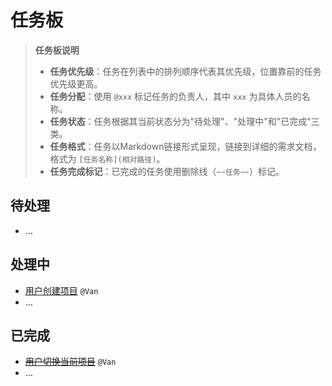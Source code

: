 # 任务板

> **任务板说明**
> 
> - **任务优先级**：任务在列表中的排列顺序代表其优先级，位置靠前的任务优先级更高。
> - **任务分配**：使用 `@xxx` 标记任务的负责人，其中 `xxx` 为具体人员的名称。
> - **任务状态**：任务根据其当前状态分为"待处理"、"处理中"和"已完成"三类。
> - **任务格式**：任务以Markdown链接形式呈现，链接到详细的需求文档，格式为 `[任务名称](相对路径)`。
> - **任务完成标记**：已完成的任务使用删除线（`~~任务~~`）标记。

## 待处理

- ...

## 处理中

- [用户创建项目](../requirements/project/create-project.md) `@Van`
- ...

## 已完成

- ~~[用户切换当前项目](../requirements/project/switch-current-project.md)~~ `@Van`
- ...